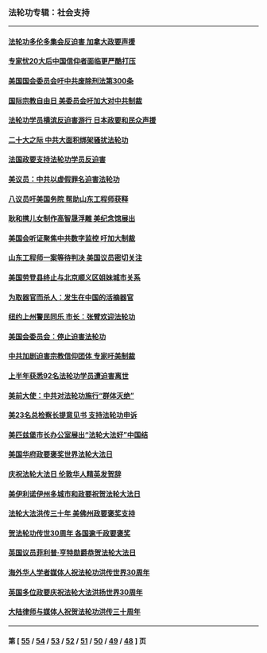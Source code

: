 ### 法轮功专辑：社会支持
---
#### [法轮功多伦多集会反迫害 加拿大政要声援](../../pages/nf4386/n13881303.md?02060430) 
#### [专家忧20大后中国信仰者面临更严酷打压](../../pages/nf4386/n13874993.md?02060430) 
#### [美国国会委员会吁中共废除刑法第300条](../../pages/nf4386/n13868121.md?02060430) 
#### [国际宗教自由日 美委员会吁加大对中共制裁](../../pages/nf4386/n13855021.md?02060430) 
#### [法轮功学员横滨反迫害游行 日本政要和民众声援](../../pages/nf4386/n13847132.md?02060430) 
#### [二十大之际 中共大面积绑架骚扰法轮功](../../pages/nf4386/n13846381.md?02060430) 
#### [法国政要支持法轮功学员反迫害](../../pages/nf4386/n13841970.md?02060430) 
#### [美议员：中共以虚假罪名迫害法轮功](../../pages/nf4386/n13841083.md?02060430) 
#### [八议员吁美国务院 帮助山东工程师获释](../../pages/nf4386/n13836379.md?02060430) 
#### [耿和携儿女制作高智晟浮雕 美纪念馆展出](../../pages/nf4386/n13829624.md?02060430) 
#### [美国会听证聚焦中共数字监控 吁加大制裁](../../pages/nf4386/n13825083.md?02060430) 
#### [山东工程师一案等待判决 美国议员密切关注](../../pages/nf4386/n13815065.md?02060430) 
#### [美国劳登县终止与北京顺义区姐妹城市关系](../../pages/nf4386/n13811030.md?02060430) 
#### [为取器官而杀人：发生在中国的活摘器官](../../pages/nf4386/n13794731.md?02060430) 
#### [纽约上州警民同乐 市长：张臂欢迎法轮功](../../pages/nf4386/n13794375.md?02060430) 
#### [美国会委员会：停止迫害法轮功](../../pages/nf4386/n13788164.md?02060430) 
#### [中共加剧迫害宗教信仰团体 专家吁美制裁](../../pages/nf4386/n13780252.md?02060430) 
#### [上半年获悉92名法轮功学员遭迫害离世](../../pages/nf4386/n13772701.md?02060430) 
#### [美前大使：中共对法轮功施行“群体灭绝”](../../pages/nf4386/n13771705.md?02060430) 
#### [美23名总检察长提意见书 支持法轮功申诉](../../pages/nf4386/n13766596.md?02060430) 
#### [美匹兹堡市长办公室展出“法轮大法好”中国结](../../pages/nf4386/n13749721.md?02060430) 
#### [美国华府政要褒奖世界法轮大法日](../../pages/nf4386/n13743770.md?02060430) 
#### [庆祝法轮大法日 伦敦华人精英发贺辞](../../pages/nf4386/n13741593.md?02060430) 
#### [美伊利诺伊州多城市和政要祝贺法轮大法日](../../pages/nf4386/n13737149.md?02060430) 
#### [法轮大法洪传三十年 美佛州政要褒奖支持](../../pages/nf4386/n13737103.md?02060430) 
#### [贺法轮功传世30周年 各国逾千政要褒奖](../../pages/nf4386/n13735828.md?02060430) 
#### [英国议员菲利普‧亨特勋爵恭贺法轮大法日](../../pages/nf4386/n13736187.md?02060430) 
#### [海外华人学者媒体人祝法轮功洪传世界30周年](../../pages/nf4386/n13735835.md?02060430) 
#### [英国多位政要庆祝法轮大法洪扬世界30周年](../../pages/nf4386/n13734739.md?02060430) 
#### [大陆律师与媒体人祝贺法轮功洪传三十周年](../../pages/nf4386/n13735062.md?02060430) 

---
#### 第 [ [55](./55.md?02060430) / [54](./54.md?02060430) / [53](./53.md?02060430) / [52](./52.md?02060430) / [51](./51.md?02060430) / [50](./50.md?02060430) / [49](./49.md?02060430) / [48](./48.md?02060430) ] 页
